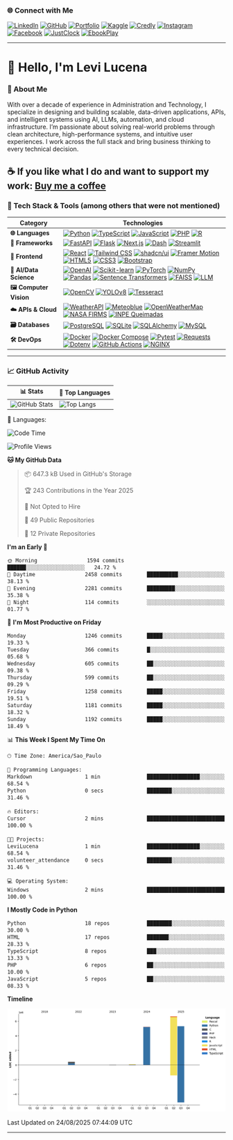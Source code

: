 ### 🌐 Connect with Me

[![LinkedIn](https://img.shields.io/badge/-LinkedIn-blue?style=flat-square&logo=Linkedin&logoColor=white)](https://www.linkedin.com/in/levilucena/)
[![GitHub](https://img.shields.io/badge/-GitHub-000?style=flat-square&logo=github&logoColor=white)](https://github.com/LeviLucena)
[![Portfolio](https://img.shields.io/badge/-Portfolio-007bff?style=flat-square&logo=Portfolio&logoColor=white)](https://levilucena.github.io/portfolio/)
[![Kaggle](https://img.shields.io/badge/-Kaggle-20BEFF?style=flat-square&logo=Kaggle&logoColor=white)](https://www.kaggle.com/levilucena)
[![Credly](https://img.shields.io/badge/Credly_Badges-28a745?style=flat-square&logo=badge&logoColor=white)](https://www.credly.com/users/levi-gustavo-oliveira-lucena)
[![Instagram](https://img.shields.io/badge/-Instagram-E4405F?style=flat-square&logo=Instagram&logoColor=white)](https://www.instagram.com/levi.lucena/)
[![Facebook](https://img.shields.io/badge/-Facebook-1877F2?style=flat-square&logo=Facebook&logoColor=white)](https://www.facebook.com/Sr.Lucena)
[![JustClock](https://img.shields.io/badge/JustClock-FF5733?style=flat-square)](https://www.justclock.store/)
[![EbookPlay](https://img.shields.io/badge/EbookPlay-33C1FF?style=flat-square)](https://ebookplay.kpages.online/shop)

---

# 👋 Hello, I'm Levi Lucena

### 🚀 About Me

With over a decade of experience in Administration and Technology, I specialize in designing and building scalable, data-driven applications, APIs, and intelligent systems using AI, LLMs, automation, and cloud infrastructure. I’m passionate about solving real-world problems through clean architecture, high-performance systems, and intuitive user experiences. I work across the full stack and bring business thinking to every technical decision.  

☕ If you like what I do and want to support my work: [**Buy me a coffee**](https://www.paypal.com/donate/?hosted_button_id=58DYCL22CTERG)
---

### 🧰 Tech Stack & Tools (among others that were not mentioned)
| Category               | Technologies                                                                                                                                                                                                                                                                 |
|------------------------|------------------------------------------------------------------------------------------------------------------------------------------------------------------------------------------------------------------------------------------------------------------------------|
| **🌐 Languages**       | [![Python](https://img.shields.io/badge/Python-3776AB?logo=python&logoColor=white)](https://www.python.org/) [![TypeScript](https://img.shields.io/badge/TypeScript-3178C6?logo=typescript&logoColor=white)](https://www.typescriptlang.org/) [![JavaScript](https://img.shields.io/badge/JavaScript-F7DF1E?logo=javascript&logoColor=black)](https://developer.mozilla.org/en-US/docs/Web/JavaScript) [![PHP](https://img.shields.io/badge/PHP-777BB4?logo=php&logoColor=white)](https://www.php.net/) [![R](https://img.shields.io/badge/R-276DC3?logo=r&logoColor=white)](https://www.r-project.org/) |
| **🚀 Frameworks**      | [![FastAPI](https://img.shields.io/badge/FastAPI-009688?logo=fastapi&logoColor=white)](https://fastapi.tiangolo.com/) [![Flask](https://img.shields.io/badge/Flask-000000?logo=flask&logoColor=white)](https://flask.palletsprojects.com/)  [![Next.js](https://img.shields.io/badge/Next.js-000000?logo=next.js&logoColor=white)](https://nextjs.org/) [![Dash](https://img.shields.io/badge/Dash-1E1E1E?logo=plotly&logoColor=white)](https://dash.plotly.com/) [![Streamlit](https://img.shields.io/badge/Streamlit-FF4B4B?logo=streamlit&logoColor=white)](https://streamlit.io/) |
| **🎨 Frontend**        | [![React](https://img.shields.io/badge/React-20232A?logo=react&logoColor=61DAFB)](...) [![Tailwind CSS](https://img.shields.io/badge/Tailwind_CSS-06B6D4?logo=tailwind-css&logoColor=white)](https://tailwindcss.com/) [![shadcn/ui](https://img.shields.io/badge/shadcn/ui-000000?logo=shadcnui&logoColor=white)](https://ui.shadcn.com/) [![Framer Motion](https://img.shields.io/badge/Framer_Motion-EF4784?logo=framer&logoColor=white)](https://www.framer.com/motion/) [![HTML5](https://img.shields.io/badge/HTML5-E34F26?logo=html5&logoColor=white)](https://developer.mozilla.org/en-US/docs/Web/HTML) [![CSS3](https://img.shields.io/badge/CSS3-1572B6?logo=css3&logoColor=white)](https://developer.mozilla.org/en-US/docs/Web/CSS) [![Bootstrap](https://img.shields.io/badge/Bootstrap-7952B3?logo=bootstrap&logoColor=white)](https://getbootstrap.com/)|
| **🤖 AI/Data Science** | [![OpenAI](https://img.shields.io/badge/OpenAI-412991?logo=openai&logoColor=white)](https://platform.openai.com/) [![Scikit-learn](https://img.shields.io/badge/Scikit_Learn-F7931E?logo=scikit-learn&logoColor=white)](https://scikit-learn.org/) [![PyTorch](https://img.shields.io/badge/PyTorch-EE4C2C?logo=pytorch&logoColor=white)](https://pytorch.org/) [![NumPy](https://img.shields.io/badge/NumPy-013243?logo=numpy&logoColor=white)](https://numpy.org/) [![Pandas](https://img.shields.io/badge/Pandas-150458?logo=pandas&logoColor=white)](https://pandas.pydata.org/) [![Sentence Transformers](https://img.shields.io/badge/Sentence_Transformers-5C2D91?logo=semantic-release&logoColor=white)](https://www.sbert.net/) [![FAISS](https://img.shields.io/badge/FAISS-005571?logo=facebook&logoColor=white)](https://github.com/facebookresearch/faiss) [![LLM](https://img.shields.io/badge/LLM-FF6F00?logo=openai&logoColor=white)](https://en.wikipedia.org/wiki/Large_language_model) |
| **🖼️ Computer Vision**| [![OpenCV](https://img.shields.io/badge/OpenCV-5C3EE8?logo=opencv&logoColor=white)](https://opencv.org/) [![YOLOv8](https://img.shields.io/badge/YOLOv8-00FFFF?logo=github&logoColor=black)](https://github.com/ultralytics/ultralytics) [![Tesseract](https://img.shields.io/badge/Tesseract_OCR-5A4FCF?logo=tesseract&logoColor=white)](https://pypi.org/project/pytesseract/) |
| **☁️ APIs & Cloud**   | [![WeatherAPI](https://img.shields.io/badge/WeatherAPI-00A4DC?logo=cloud&logoColor=white)](https://www.weatherapi.com/) [![Meteoblue](https://img.shields.io/badge/Meteoblue-0082C8?logo=cloud&logoColor=white)](https://content.meteoblue.com/en/access/weather-apis) [![OpenWeatherMap](https://img.shields.io/badge/OpenWeatherMap-EA7600?logo=openweathermap&logoColor=white)](https://openweathermap.org/api) [![NASA FIRMS](https://img.shields.io/badge/NASA_FIRMS-E74C3C?logo=nasa&logoColor=white)](https://earthdata.nasa.gov/firms) [![INPE Queimadas](https://img.shields.io/badge/INPE_Queimadas-00A859?logo=google-earth&logoColor=white)](http://queimadas.dgi.inpe.br/queimadas/) |
| **🗃️ Databases**      | [![PostgreSQL](https://img.shields.io/badge/PostgreSQL-336791?logo=postgresql&logoColor=white)](https://www.postgresql.org/) [![SQLite](https://img.shields.io/badge/SQLite-003B57?logo=sqlite&logoColor=white)](https://www.sqlite.org/) [![SQLAlchemy](https://img.shields.io/badge/SQLAlchemy-D71F00?logo=python&logoColor=white)](https://www.sqlalchemy.org/) [![MySQL](https://img.shields.io/badge/MySQL-4479A1?logo=mysql&logoColor=white)](https://www.mysql.com/) |
| **🛠️ DevOps**        | [![Docker](https://img.shields.io/badge/Docker-2496ED?logo=docker&logoColor=white)](https://www.docker.com/) [![Docker Compose](https://img.shields.io/badge/Docker_Compose-3855D6?logo=docker&logoColor=white)](https://docs.docker.com/compose/) [![Pytest](https://img.shields.io/badge/Pytest-0A9EDC?logo=pytest&logoColor=white)](https://docs.pytest.org/) [![Requests](https://img.shields.io/badge/Requests-20232A?logo=python&logoColor=white)](https://requests.readthedocs.io/) [![Dotenv](https://img.shields.io/badge/Dotenv-ECD53F?logo=python&logoColor=black)](https://pypi.org/project/python-dotenv/) [![GitHub Actions](https://img.shields.io/badge/GitHub_Actions-2088FF?logo=github-actions&logoColor=white)](https://github.com/features/actions) [![NGINX](https://img.shields.io/badge/NGINX-009639?logo=nginx&logoColor=white)](https://www.nginx.com/) |                                                                                                                               |
---

### 📈 GitHub Activity

| 📊 Stats | 📌 Top Languages |
|----------|------------------|
| ![GitHub Stats](https://github-readme-stats.vercel.app/api?username=LeviLucena&show_icons=true&theme=default) | ![Top Langs](https://github-readme-stats.vercel.app/api/top-langs/?username=LeviLucena&layout=compact&hide=html,css&theme=default) |

💬 Languages:
<!--START_SECTION:SHOW_LANGUAGE-->
![Code Time](http://img.shields.io/badge/Code%20Time-0%20secs-blue)

![Profile Views](http://img.shields.io/badge/Profile%20Views-143-blue)

**🐱 My GitHub Data** 

> 📦 647.3 kB Used in GitHub's Storage 
 > 
> 🏆 243 Contributions in the Year 2025
 > 
> 🚫 Not Opted to Hire
 > 
> 📜 49 Public Repositories 
 > 
> 🔑 12 Private Repositories 
 > 
**I'm an Early 🐤** 

```text
🌞 Morning                1594 commits        ██████░░░░░░░░░░░░░░░░░░░   24.72 % 
🌆 Daytime                2458 commits        ██████████░░░░░░░░░░░░░░░   38.13 % 
🌃 Evening                2281 commits        █████████░░░░░░░░░░░░░░░░   35.38 % 
🌙 Night                  114 commits         ░░░░░░░░░░░░░░░░░░░░░░░░░   01.77 % 
```
📅 **I'm Most Productive on Friday** 

```text
Monday                   1246 commits        █████░░░░░░░░░░░░░░░░░░░░   19.33 % 
Tuesday                  366 commits         █░░░░░░░░░░░░░░░░░░░░░░░░   05.68 % 
Wednesday                605 commits         ██░░░░░░░░░░░░░░░░░░░░░░░   09.38 % 
Thursday                 599 commits         ██░░░░░░░░░░░░░░░░░░░░░░░   09.29 % 
Friday                   1258 commits        █████░░░░░░░░░░░░░░░░░░░░   19.51 % 
Saturday                 1181 commits        █████░░░░░░░░░░░░░░░░░░░░   18.32 % 
Sunday                   1192 commits        █████░░░░░░░░░░░░░░░░░░░░   18.49 % 
```


📊 **This Week I Spent My Time On** 

```text
🕑︎ Time Zone: America/Sao_Paulo

💬 Programming Languages: 
Markdown                 1 min               █████████████████░░░░░░░░   68.54 % 
Python                   0 secs              ████████░░░░░░░░░░░░░░░░░   31.46 % 

🔥 Editors: 
Cursor                   2 mins              █████████████████████████   100.00 % 

🐱‍💻 Projects: 
LeviLucena               1 min               █████████████████░░░░░░░░   68.54 % 
volunteer_attendance     0 secs              ████████░░░░░░░░░░░░░░░░░   31.46 % 

💻 Operating System: 
Windows                  2 mins              █████████████████████████   100.00 % 
```

**I Mostly Code in Python** 

```text
Python                   18 repos            ████████░░░░░░░░░░░░░░░░░   30.00 % 
HTML                     17 repos            ███████░░░░░░░░░░░░░░░░░░   28.33 % 
TypeScript               8 repos             ███░░░░░░░░░░░░░░░░░░░░░░   13.33 % 
PHP                      6 repos             ██░░░░░░░░░░░░░░░░░░░░░░░   10.00 % 
JavaScript               5 repos             ██░░░░░░░░░░░░░░░░░░░░░░░   08.33 % 
```



**Timeline**

![Lines of Code chart](https://raw.githubusercontent.com/LeviLucena/LeviLucena/main/assets/bar_graph.png)


 Last Updated on 24/08/2025 07:44:09 UTC
<!--END_SECTION:SHOW_LANGUAGE-->


---
